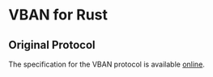 # VBAN for Rust

## Original Protocol

The specification for the VBAN protocol is available [online](https://vb-audio.com/Voicemeeter/VBANProtocol_Specifications.pdf).
